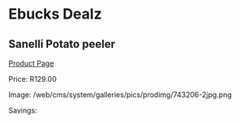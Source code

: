 
# Ebucks Dealz
## Sanelli Potato peeler
[Product Page](https://www.ebucks.com/web/shop/productSelected.do?prodId=1161870486&catId=1236470727)

Price: R129.00

Image: /web/cms/system/galleries/pics/prodimg/743206-2jpg.png

Savings: 


	